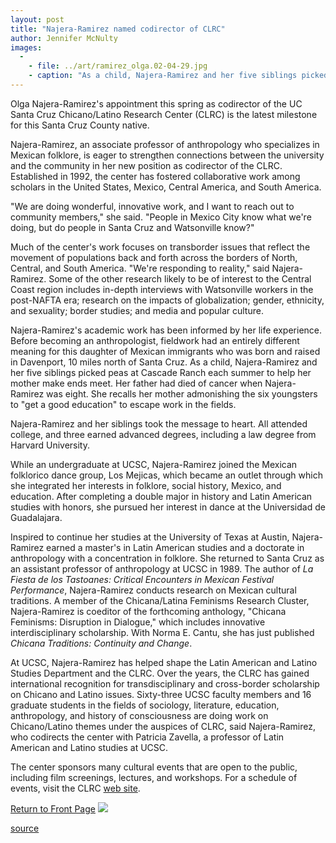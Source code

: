 ```yaml
---
layout: post
title: "Najera-Ramirez named codirector of CLRC"
author: Jennifer McNulty
images:
  -
    - file: ../art/ramirez_olga.02-04-29.jpg
    - caption: "As a child, Najera-Ramirez and her five siblings picked peas at Cascade Ranch each summer to help her mother make ends meet. Photo: Willis Preston Campbell"
---
```


Olga Najera-Ramirez's appointment this spring as codirector of the UC Santa Cruz Chicano/Latino Research Center (CLRC) is the latest milestone for this Santa Cruz County native.

Najera-Ramirez, an associate professor of anthropology who specializes in Mexican folklore, is eager to strengthen connections between the university and the community in her new position as codirector of the CLRC. Established in 1992, the center has fostered collaborative work among scholars in the United States, Mexico, Central America, and South America.

"We are doing wonderful, innovative work, and I want to reach out to community members," she said. "People in Mexico City know what we're doing, but do people in Santa Cruz and Watsonville know?"

Much of the center's work focuses on transborder issues that reflect the movement of populations back and forth across the borders of North, Central, and South America. "We're responding to reality," said Najera-Ramirez. Some of the other research likely to be of interest to the Central Coast region includes in-depth interviews with Watsonville workers in the post-NAFTA era; research on the impacts of globalization; gender, ethnicity, and sexuality; border studies; and media and popular culture.

Najera-Ramirez's academic work has been informed by her life experience. Before becoming an anthropologist, fieldwork had an entirely different meaning for this daughter of Mexican immigrants who was born and raised in Davenport, 10 miles north of Santa Cruz. As a child, Najera-Ramirez and her five siblings picked peas at Cascade Ranch each summer to help her mother make ends meet. Her father had died of cancer when Najera-Ramirez was eight. She recalls her mother admonishing the six youngsters to "get a good education" to escape work in the fields.

Najera-Ramirez and her siblings took the message to heart. All attended college, and three earned advanced degrees, including a law degree from Harvard University.

While an undergraduate at UCSC, Najera-Ramirez joined the Mexican folklorico dance group, Los Mejicas, which became an outlet through which she integrated her interests in folklore, social history, Mexico, and education. After completing a double major in history and Latin American studies with honors, she pursued her interest in dance at the Universidad de Guadalajara.

Inspired to continue her studies at the University of Texas at Austin, Najera-Ramirez earned a master's in Latin American studies and a doctorate in anthropology with a concentration in folklore. She returned to Santa Cruz as an assistant professor of anthropology at UCSC in 1989. The author of _La Fiesta de los Tastoanes: Critical Encounters in Mexican Festival Performance_, Najera-Ramirez conducts research on Mexican cultural traditions. A member of the Chicana/Latina Feminisms Research Cluster, Najera-Ramirez is coeditor of the forthcoming anthology, "Chicana Feminisms: Disruption in Dialogue," which includes innovative interdisciplinary scholarship. With Norma E. Cantu, she has just published _Chicana Traditions: Continuity and Change_.

At UCSC, Najera-Ramirez has helped shape the Latin American and Latino Studies Department and the CLRC. Over the years, the CLRC has gained international recognition for transdisciplinary and cross-border scholarship on Chicano and Latino issues. Sixty-three UCSC faculty members and 16 graduate students in the fields of sociology, literature, education, anthropology, and history of consciousness are doing work on Chicano/Latino themes under the auspices of CLRC, said Najera-Ramirez, who codirects the center with Patricia Zavella, a professor of Latin American and Latino studies at UCSC.

The center sponsors many cultural events that are open to the public, including film screenings, lectures, and workshops. For a schedule of events, visit the CLRC [web site][1].   
  

[Return to Front Page][2] ![ ][3]

[1]: http://lals.ucsc.edu/clrc/
[2]: ../../index.html
[3]: ../../images/trans.gif

[source](http://www1.ucsc.edu/currents/01-02/04-29/codirector.html "Permalink to codirector")
